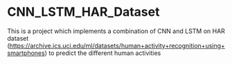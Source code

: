 # CNN_LSTM_HAR_Dataset
This is a project which implements a combination of CNN and LSTM on HAR dataset (https://archive.ics.uci.edu/ml/datasets/human+activity+recognition+using+smartphones) to predict the different human activities 
